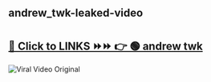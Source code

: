
 ## andrew_twk-leaked-video 

# <h2><a href="https://clipsfans.com/andrew_twk&ref=git">🔗 Click to LINKS ⏩⏩ 👉 🟢 andrew twk </a></h2>

<a href="https://clipsfans.com/andrew_twk&ref=git" rel="nofollow" data-target="animated-image.originalLink"><img src="https://i.ibb.co.com/xMMVF88/686577567.gif" alt="Viral Video Original" style="max-width: 100%; display: inline-block;" data-target="animated-image.originalImage"></a>
